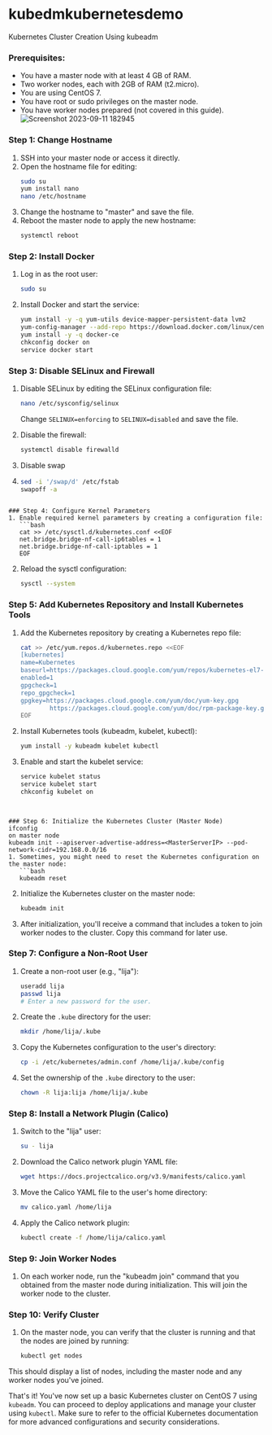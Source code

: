 # kubedmkubernetesdemo
Kubernetes Cluster Creation Using kubeadm


### Prerequisites:
- You have a master node with at least 4 GB of RAM.
- Two worker nodes, each with 2GB of RAM (t2.micro).
- You are using CentOS 7.
- You have root or sudo privileges on the master node.
- You have worker nodes prepared (not covered in this guide).
![Screenshot 2023-09-11 182945](https://github.com/lija12-3/kubedmkubernetesdemo/assets/105269384/139f9c0e-7e40-4047-ac44-bcfe629485b3)

### Step 1: Change Hostname
1. SSH into your master node or access it directly.
2. Open the hostname file for editing:
   ```bash
   sudo su
   yum install nano
   nano /etc/hostname
   ```
3. Change the hostname to "master" and save the file.
4. Reboot the master node to apply the new hostname:
   ```bash
   systemctl reboot
   ```

### Step 2: Install Docker
1. Log in as the root user:
   ```bash
   sudo su
   ```
2. Install Docker and start the service:
   ```bash
   yum install -y -q yum-utils device-mapper-persistent-data lvm2
   yum-config-manager --add-repo https://download.docker.com/linux/centos/docker-ce.repo
   yum install -y -q docker-ce
   chkconfig docker on
   service docker start
   ```

### Step 3: Disable SELinux and Firewall
1. Disable SELinux by editing the SELinux configuration file:
   ```bash
   nano /etc/sysconfig/selinux
   ```
   Change `SELINUX=enforcing` to `SELINUX=disabled` and save the file.
   
2. Disable the firewall:
   ```bash
   systemctl disable firewalld
   ```
3. Disable swap
4. ```bash
   sed -i '/swap/d' /etc/fstab
   swapoff -a
```

### Step 4: Configure Kernel Parameters
1. Enable required kernel parameters by creating a configuration file:
   ```bash
   cat >> /etc/sysctl.d/kubernetes.conf <<EOF
   net.bridge.bridge-nf-call-ip6tables = 1
   net.bridge.bridge-nf-call-iptables = 1
   EOF
   ```

2. Reload the sysctl configuration:
   ```bash
   sysctl --system
   ```

### Step 5: Add Kubernetes Repository and Install Kubernetes Tools
1. Add the Kubernetes repository by creating a Kubernetes repo file:
   ```bash
   cat >> /etc/yum.repos.d/kubernetes.repo <<EOF
   [kubernetes]
   name=Kubernetes
   baseurl=https://packages.cloud.google.com/yum/repos/kubernetes-el7-x86_64
   enabled=1
   gpgcheck=1
   repo_gpgcheck=1
   gpgkey=https://packages.cloud.google.com/yum/doc/yum-key.gpg
           https://packages.cloud.google.com/yum/doc/rpm-package-key.gpg
   EOF
   ```

2. Install Kubernetes tools (kubeadm, kubelet, kubectl):
   ```bash
   yum install -y kubeadm kubelet kubectl
   ```

3. Enable and start the kubelet service:
   ```bash
   service kubelet status
   service kubelet start
   chkconfig kubelet on
  
```

### Step 6: Initialize the Kubernetes Cluster (Master Node)
ifconfig
on master node
kubeadm init --apiserver-advertise-address=<MasterServerIP> --pod-network-cidr=192.168.0.0/16
1. Sometimes, you might need to reset the Kubernetes configuration on the master node:
   ```bash
   kubeadm reset
   ```

2. Initialize the Kubernetes cluster on the master node:
   ```bash
   kubeadm init
   ```

3. After initialization, you'll receive a command that includes a token to join worker nodes to the cluster. Copy this command for later use.

### Step 7: Configure a Non-Root User
1. Create a non-root user (e.g., "lija"):
   ```bash
   useradd lija
   passwd lija
   # Enter a new password for the user.
   ```

2. Create the `.kube` directory for the user:
   ```bash
   mkdir /home/lija/.kube
   ```

3. Copy the Kubernetes configuration to the user's directory:
   ```bash
   cp -i /etc/kubernetes/admin.conf /home/lija/.kube/config
   ```

4. Set the ownership of the `.kube` directory to the user:
   ```bash
   chown -R lija:lija /home/lija/.kube
   ```

### Step 8: Install a Network Plugin (Calico)
1. Switch to the "lija" user:
   ```bash
   su - lija
   ```

2. Download the Calico network plugin YAML file:
   ```bash
   wget https://docs.projectcalico.org/v3.9/manifests/calico.yaml
   ```

3. Move the Calico YAML file to the user's home directory:
   ```bash
   mv calico.yaml /home/lija
   ```

4. Apply the Calico network plugin:
   ```bash
   kubectl create -f /home/lija/calico.yaml
   ```

### Step 9: Join Worker Nodes
1. On each worker node, run the "kubeadm join" command that you obtained from the master node during initialization. This will join the worker node to the cluster.

### Step 10: Verify Cluster
1. On the master node, you can verify that the cluster is running and that the nodes are joined by running:
   ```bash
   kubectl get nodes
   ```

This should display a list of nodes, including the master node and any worker nodes you've joined.

That's it! You've now set up a basic Kubernetes cluster on CentOS 7 using `kubeadm`. You can proceed to deploy applications and manage your cluster using `kubectl`. Make sure to refer to the official Kubernetes documentation for more advanced configurations and security considerations.
